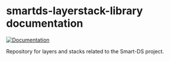 smartds-layerstack-library documentation
========================================

[![Documentation](https://img.shields.io/badge/docs-ready-blue.svg)](http://smart-ds.github.io/smartds-layerstack-library)

Repository for layers and stacks related to the Smart-DS project.

